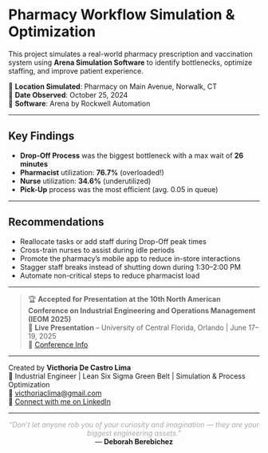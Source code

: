 # Pharmacy Workflow Simulation & Optimization

This project simulates a real-world pharmacy prescription and vaccination system using **Arena Simulation Software** to identify bottlenecks, optimize staffing, and improve patient experience.

📍 **Location Simulated**: Pharmacy on Main Avenue, Norwalk, CT  
📅 **Date Observed**: October 25, 2024  
🧠 **Software**: Arena by Rockwell Automation

---

## Key Findings

- **Drop-Off Process** was the biggest bottleneck with a max wait of **26 minutes**
- **Pharmacist** utilization: **76.7%** (overloaded!)
- **Nurse** utilization: **34.6%** (underutilized)
- **Pick-Up** process was the most efficient (avg. 0.05 in queue)

---

## Recommendations

- Reallocate tasks or add staff during Drop-Off peak times
- Cross-train nurses to assist during idle periods
- Promote the pharmacy’s mobile app to reduce in-store interactions
- Stagger staff breaks instead of shutting down during 1:30–2:00 PM
- Automate non-critical steps to reduce pharmacist load

---

> 🏆 **Accepted for Presentation at the 10th North American Conference on Industrial Engineering and Operations Management (IEOM 2025)**  
> 🎤 **Live Presentation** – University of Central Florida, Orlando | June 17–19, 2025  
> 📰 [Conference Info](https://ieomsociety.org/orlando2025/)


---

Created by **Victhoria De Castro Lima**  
🔹 Industrial Engineer | Lean Six Sigma Green Belt | Simulation & Process Optimization  
📧 victhoriaclima@gmail.com  
🔗 [Connect with me on LinkedIn](https://www.linkedin.com/in/victoria-lima-leanengineer)

---

<p align="center">
  <span style="color:#A9A9A9; font-size:14px;"><em>“Don’t let anyone rob you of your curiosity and imagination — they are your biggest engineering assets.”</em></span>  
  <br>— <strong>Deborah Berebichez</strong>
</p>
